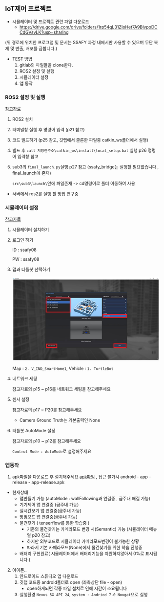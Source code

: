 ## IoT제어 프로젝트

* 시뮬레이터 및 프로젝트 관련 파일 다운로드
  - https://drive.google.com/drive/folders/1rp54qL31ZIoHet7A9BlvpoDCCdGVsvLK?usp=sharing

(위 경로에 위치한 프로그램 및 문서는 SSAFY 과정 내에서만 사용할 수 있으며 무단 복제 및 반출, 배포를 금합니다.)



- TEST 방법
  1. gitlab의 파일들을 clone한다.
  2. ROS2 설정 및 실행
  3. 시뮬레이터 설정
  4. 앱 동작



### ROS2 설정 및 실행

[참고자료](https://lab.ssafy.com/s05-iot-ctrl/S05P21D201/-/blob/sh/README/%EA%B0%9C%EB%B0%9C%ED%99%98%EA%B2%BD%20%EA%B5%AC%EC%B6%95%20%EB%A9%94%EB%89%B4%EC%96%BCv5.pdf)

1. ROS2 설치

2. 터미널창 실행 후 명령어 입력 (p21 참고)

3. 코드 빌드하기 (p25 참고, 깃랩에서 클론한 파일중 catkin_ws폴더에서 실행)

4. 빌드 후 `call 저장한주소\catkin_ws\install\local_setup.bat` 실행 p26 명령어 입력창 참고

5. sub3의 `final_launch.py`실행 p27 참고 (ssafy_bridge는 실행할 필요없습니다 , final_launch에 존재)

   `src\sub3\launch\`안에 파일존재 -> cd명령어로 폴더 이동하여 사용



- 서버에서 ros2를 실행 할 방법 연구중



### 시뮬레이터 설정

[참고자료](https://lab.ssafy.com/s05-iot-ctrl/S05P21D201/-/blob/sh/README/SSAFY%20%EC%8B%9C%EB%AE%AC%EB%A0%88%EC%9D%B4%ED%84%B0%20%EB%A9%94%EB%89%B4%EC%96%BCv5.pdf)

1. 시뮬레이터 설치하기

2. 로그인 하기

   ID : ssafy08

   PW : ssafy08

3. 맵과 터틀봇 선택하기

   ![image-20211004195650793](README.assets/image-20211004195650793.png)

   Map : `2. V_IND_SmartHome1`, Vehicle : `1. TurtleBot`

4. 네트워크 세팅

   참고자료의 p15 ~ p16를 네트워크 세팅을 참고해주세요



5. 센서 설정

   참고자료의 p17 ~ P20를 참고해주세요

   - Camera Ground Truth는 기본출력인 None



6. 터틀봇 AutoMode 설정

   참고자료의 p10 ~ p12를 참고해주세요

   `Control Mode : AutoMode`로 설정해주세요



### 앱동작

1. apk파일을 다운로드 후 설치해주세요 [apk파일](https://lab.ssafy.com/s05-iot-ctrl/S05P21D201/-/blob/sh/android/app/release/app-release.apk) , 접근 불가시 android - app - release - app-release.apk

- 현재상태 
  - 맵만들기 가능 (autoMode : wallFollowing과 연결중 , 금주내 해결 가능)
  - 기기제어 앱 연결중 (금주내 가능)
  - 실시간보기 앱 연결중(금주내 가능)
  - 방범모드 앱 연결중(금주내 가능)
  - 물건찾기 ( tenserflow를 통한 학습중 )
    - 기존의 물건찾기는 카메라모드 변경 시(Semantic) 가능 (시뮬레이터 메뉴얼 p20 참고)
    - 하지만 외부코드로 시뮬레이터 카메라모드변경이 불가능한 상황
    - 따라서 기본 카메라모드(None)에서 물건찾기를 위한 학습 진행중
  - 배터리 구현완료( 시뮬레이터에서 배터리기능을 지원하지않아서 0%로 표시됩니다.)



2. 아이폰..
   1. 안드로이드 스튜디오 앱 다운로드
   2. 깃랩 코드중 android폴더로 open (좌측상단 file - open)
      - open하게되면 각종 파일 설치로 인해 시간이 소요됩니다
   3. 실행환경 `Nexus 5X API 24`, `system : Andriod 7.0 Nougat`으로 실행

